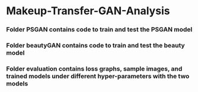 # Makeup-Transfer-GAN-Analysis
### Folder **PSGAN** contains code to train and test the PSGAN model
### Folder **beautyGAN** contains code to train and test the beauty model
### Folder **evaluation** contains loss graphs, sample images, and trained models under different hyper-parameters with the two models

